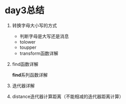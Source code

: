 # day3总结

1. 转换字母大小写的方式

   - 判断字母是大写还是消息
   - tolower
   - toupper
   - transform函数详解

2. find函数详解

   **find**系列函数详解

3. 迭代器详解

4. distance迭代器计算距离（不能相减的迭代器距离计算）
